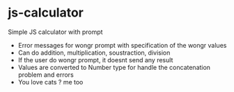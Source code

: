 # js-calculator
Simple JS calculator with prompt

- Error messages for wongr prompt with specification of the wongr values
- Can do addition, multiplication, soustraction, division
- If the user do wongr prompt, it doesnt send any result
- Values are converted to Number type for handle the concatenation problem and errors
- You love cats ? me too 


